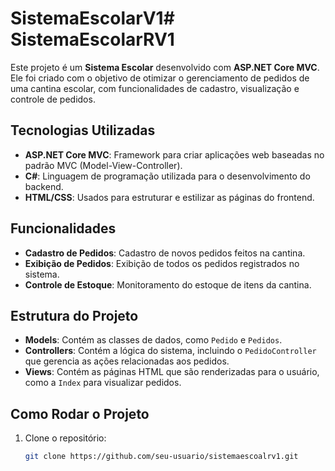 # SistemaEscolarV1# SistemaEscolarRV1

Este projeto é um **Sistema Escolar** desenvolvido com **ASP.NET Core MVC**. Ele foi criado com o objetivo de otimizar o gerenciamento de pedidos de uma cantina escolar, com funcionalidades de cadastro, visualização e controle de pedidos.

## Tecnologias Utilizadas

- **ASP.NET Core MVC**: Framework para criar aplicações web baseadas no padrão MVC (Model-View-Controller).
- **C#**: Linguagem de programação utilizada para o desenvolvimento do backend.
- **HTML/CSS**: Usados para estruturar e estilizar as páginas do frontend.

## Funcionalidades

- **Cadastro de Pedidos**: Cadastro de novos pedidos feitos na cantina.
- **Exibição de Pedidos**: Exibição de todos os pedidos registrados no sistema.
- **Controle de Estoque**: Monitoramento do estoque de itens da cantina.

## Estrutura do Projeto

- **Models**: Contém as classes de dados, como `Pedido` e `Pedidos`.
- **Controllers**: Contém a lógica do sistema, incluindo o `PedidoController` que gerencia as ações relacionadas aos pedidos.
- **Views**: Contém as páginas HTML que são renderizadas para o usuário, como a `Index` para visualizar pedidos.

## Como Rodar o Projeto

1. Clone o repositório:
   ```bash
   git clone https://github.com/seu-usuario/sistemaescoalrv1.git
